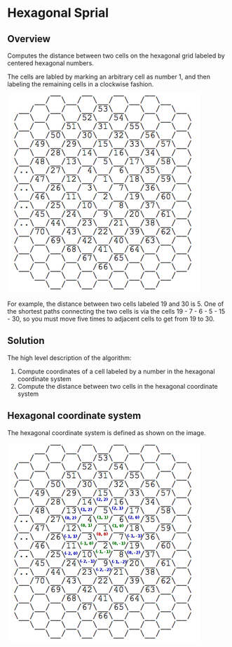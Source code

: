 # Hexagonal Sprial #

## Overview ##

Computes the distance between two cells on the hexagonal grid labeled by centered hexagonal numbers. 

The cells are labled by marking an arbitrary cell as number 1, and then labeling the remaining cells in a clockwise fashion.

![Hexagonal grid example](/images/grid.png)

For example, the distance between two cells labeled 19 and 30 is 5. One of the shortest paths connecting the two cells is via the cells 19 - 7 - 6 - 5 - 15 - 30, so you must move five times to adjacent cells to get from 19 to 30.

## Solution ##

The high level description of the algorithm:
1. Compute coordinates of a cell labeled by a number in the hexagonal coordinate system
2. Compute the distance between two cells in the hexagonal coordinate system


## Hexagonal coordinate system ##

The hexagonal coordinate system is defined as shown on the image.

![Hexagonal grid with coordinate example](/images/grid_coordinates.png)


